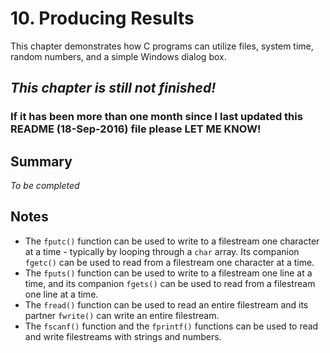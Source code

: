 # 10. Producing Results

This chapter demonstrates how C programs can utilize files, system time, random numbers, and a simple Windows dialog box.

## *This chapter is still not finished!*

### If it has been more than one month since I last updated this README (18-Sep-2016) file please LET ME KNOW!

## Summary
*To be completed*

## Notes
- The `fputc()` function can be used to write to a filestream one character at a time - typically by looping through a `char` array. Its companion `fgetc()` can be used to read from a filestream one character at a time.
- The `fputs()` function can be used to write to a filestream one line at a time, and its companion `fgets()` can be used to read from a filestream one line at a time.
- The `fread()` function can be used to read an entire filestream and its partner `fwrite()` can write an entire filestream.
- The `fscanf()` function and the `fprintf()` functions can be used to read and write filestreams with strings and numbers.